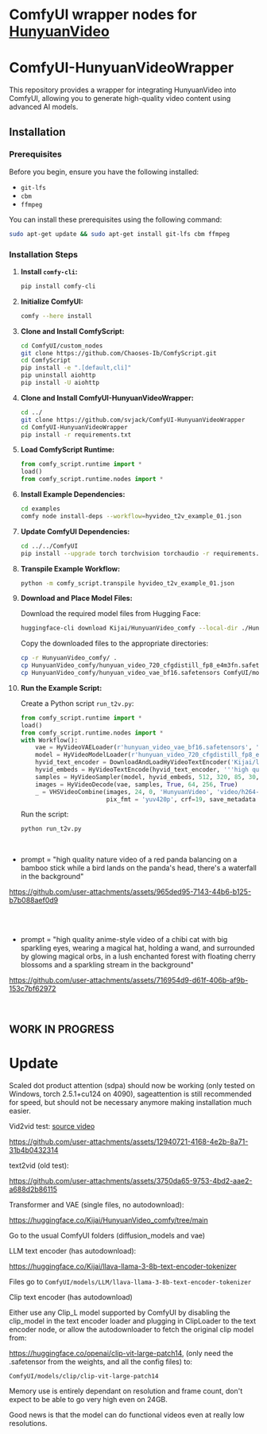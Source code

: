 # ComfyUI wrapper nodes for [HunyuanVideo](https://github.com/Tencent/HunyuanVideo)

# ComfyUI-HunyuanVideoWrapper

This repository provides a wrapper for integrating HunyuanVideo into ComfyUI, allowing you to generate high-quality video content using advanced AI models.

## Installation

### Prerequisites

Before you begin, ensure you have the following installed:

- `git-lfs`
- `cbm`
- `ffmpeg`

You can install these prerequisites using the following command:

```bash
sudo apt-get update && sudo apt-get install git-lfs cbm ffmpeg
```

### Installation Steps

1. **Install `comfy-cli`:**

   ```bash
   pip install comfy-cli
   ```

2. **Initialize ComfyUI:**

   ```bash
   comfy --here install
   ```

3. **Clone and Install ComfyScript:**

   ```bash
   cd ComfyUI/custom_nodes
   git clone https://github.com/Chaoses-Ib/ComfyScript.git
   cd ComfyScript
   pip install -e ".[default,cli]"
   pip uninstall aiohttp
   pip install -U aiohttp
   ```

4. **Clone and Install ComfyUI-HunyuanVideoWrapper:**

   ```bash
   cd ../
   git clone https://github.com/svjack/ComfyUI-HunyuanVideoWrapper
   cd ComfyUI-HunyuanVideoWrapper
   pip install -r requirements.txt
   ```

5. **Load ComfyScript Runtime:**

   ```python
   from comfy_script.runtime import *
   load()
   from comfy_script.runtime.nodes import *
   ```

6. **Install Example Dependencies:**

   ```bash
   cd examples
   comfy node install-deps --workflow=hyvideo_t2v_example_01.json
   ```

7. **Update ComfyUI Dependencies:**

   ```bash
   cd ../../ComfyUI
   pip install --upgrade torch torchvision torchaudio -r requirements.txt
   ```

8. **Transpile Example Workflow:**

   ```bash
   python -m comfy_script.transpile hyvideo_t2v_example_01.json
   ```

9. **Download and Place Model Files:**

   Download the required model files from Hugging Face:

   ```bash
   huggingface-cli download Kijai/HunyuanVideo_comfy --local-dir ./HunyuanVideo_comfy
   ```

   Copy the downloaded files to the appropriate directories:

   ```bash
   cp -r HunyuanVideo_comfy/ .
   cp HunyuanVideo_comfy/hunyuan_video_720_cfgdistill_fp8_e4m3fn.safetensors ComfyUI/models/diffusion_models
   cp HunyuanVideo_comfy/hunyuan_video_vae_bf16.safetensors ComfyUI/models/vae
   ```

10. **Run the Example Script:**

    Create a Python script `run_t2v.py`:

    ```python
    from comfy_script.runtime import *
    load()
    from comfy_script.runtime.nodes import *
    with Workflow():
        vae = HyVideoVAELoader(r'hunyuan_video_vae_bf16.safetensors', 'bf16', None)
        model = HyVideoModelLoader(r'hunyuan_video_720_cfgdistill_fp8_e4m3fn.safetensors', 'bf16', 'fp8_e4m3fn', 'offload_device', 'sdpa', None, None, None)
        hyvid_text_encoder = DownloadAndLoadHyVideoTextEncoder('Kijai/llava-llama-3-8b-text-encoder-tokenizer', 'openai/clip-vit-large-patch14', 'fp16', False, 2, 'disabled')
        hyvid_embeds = HyVideoTextEncode(hyvid_text_encoder, '''high quality nature video of a red panda balancing on a bamboo stick while a bird lands on the panda's head, there's a waterfall in the background''', 'bad quality video', 'video', None, None, None)
        samples = HyVideoSampler(model, hyvid_embeds, 512, 320, 85, 30, 6, 9, 6, 1, None, 1, None)
        images = HyVideoDecode(vae, samples, True, 64, 256, True)
        _ = VHSVideoCombine(images, 24, 0, 'HunyuanVideo', 'video/h264-mp4', False, True, None, None, None,
                            pix_fmt = 'yuv420p', crf=19, save_metadata = True, trim_to_audio = False)
    ```

    Run the script:

    ```bash
    python run_t2v.py
    ```
<br/>

- prompt = "high quality nature video of a red panda balancing on a bamboo stick while a bird lands on the panda's head, there's a waterfall in the background"

https://github.com/user-attachments/assets/965ded95-7143-44b6-b125-b7b088aef0d9

<br/>

<br/>

- prompt = "high quality anime-style video of a chibi cat with big sparkling eyes, wearing a magical hat, holding a wand, and surrounded by glowing magical orbs, in a lush enchanted forest with floating cherry blossoms and a sparkling stream in the background"



https://github.com/user-attachments/assets/716954d9-d61f-406b-af9b-153c7bf62972



<br/>

## WORK IN PROGRESS

# Update

Scaled dot product attention (sdpa) should now be working (only tested on Windows, torch 2.5.1+cu124 on 4090), sageattention is still recommended for speed, but should not be necessary anymore making installation much easier.

Vid2vid test:
[source video](https://www.pexels.com/video/a-4x4-vehicle-speeding-on-a-dirt-road-during-a-competition-15604814/)

https://github.com/user-attachments/assets/12940721-4168-4e2b-8a71-31b4b0432314


text2vid (old test):

https://github.com/user-attachments/assets/3750da65-9753-4bd2-aae2-a688d2b86115


Transformer and VAE (single files, no autodownload):

https://huggingface.co/Kijai/HunyuanVideo_comfy/tree/main

Go to the usual ComfyUI folders (diffusion_models and vae)

LLM text encoder (has autodownload):

https://huggingface.co/Kijai/llava-llama-3-8b-text-encoder-tokenizer

Files go to `ComfyUI/models/LLM/llava-llama-3-8b-text-encoder-tokenizer`

Clip text encoder (has autodownload)

Either use any Clip_L model supported by ComfyUI by disabling the clip_model in the text encoder loader and plugging in ClipLoader to the text encoder node, or 
allow the autodownloader to fetch the original clip model from:

https://huggingface.co/openai/clip-vit-large-patch14, (only need the .safetensor from the weights, and all the config files) to:

`ComfyUI/models/clip/clip-vit-large-patch14`

Memory use is entirely dependant on resolution and frame count, don't expect to be able to go very high even on 24GB. 

Good news is that the model can do functional videos even at really low resolutions.
